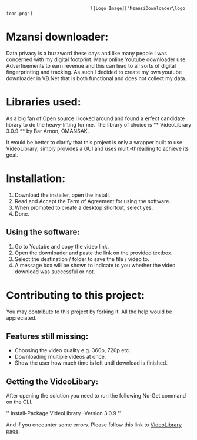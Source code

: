 									![Logo Image]["MzansiDownloader\logo icon.png"]


# Mzansi downloader:

Data privacy is a buzzword these days and like many people I was concerned with my digital footprint. Many online Youtube downloader use Advertisements to earn revenue and this can lead to all sorts of digital fingerprinting and tracking. As such I decided to create my own youtube downloader in VB.Net that is both functional and does not collect my data.

# Libraries used:  
As a big fan of Open source I looked around and found a erfect candidate library to do the heavy-lifting for me. The library of choice is  ** VideoLibrary 3.0.9 **  by Bar Arnon, OMANSAK.

It would be better to clarify that this project is only a wrapper built to use VideoLibrary, simply provides a GUI and uses multi-threading to achieve its goal.

# Installation:
1. Download the installer, open the install.
2. Read and Accept the Term of Agreement for using the software.
3. When prompted to create a desktop shortcut, select yes.
4. Done.

## Using the software:
1. Go to Youtube and copy the video link.
2. Open the downloader and paste the link on the provided textbox.
3. Select the destination / folder to save the file / video to.
4. A message box will be shown to indicate to you whether the video download was successful or not.

# Contributing to this project:
You may contribute to this project by forking it. All the help would be appreciated.

## Features still missing:
- Choosing the video quality e.g. 360p, 720p etc.
- Downloading multiple videos at once.
- Show the user how much time is left until download is finished.

## Getting the VideoLibary:
After opening the solution you need to run the following Nu-Get command on the CLI.

''
	Install-Package VideoLibrary -Version 3.0.9
''

And if you encounter some errors. Please follow this link to [VideoLibrary page](https://www.nuget.org/packages/VideoLibrary). 